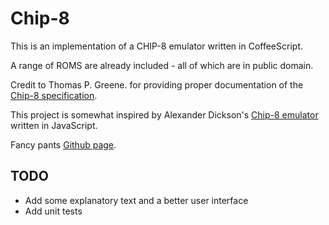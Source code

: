 Chip-8
======

This is an implementation of a CHIP-8 emulator written in CoffeeScript.

A range of ROMS are already included - all of which are in public domain.

Credit to Thomas P. Greene. for providing proper documentation of the [Chip-8
specification](http://devernay.free.fr/hacks/chip8/C8TECH10.HTM).

This project is somewhat inspired by Alexander Dickson's
[Chip-8 emulator](https://github.com/alexanderdickson/Chip-8-Emulator) written
in JavaScript.

Fancy pants [Github page](http://dragonwasrobot.github.io/chip-8/).

## TODO

- Add some explanatory text and a better user interface
- Add unit tests
